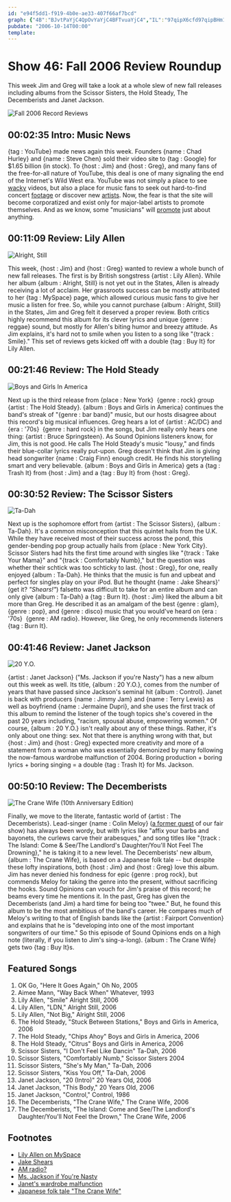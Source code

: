 ```yaml
---
id: "e94f5dd1-f919-4b0e-ae33-407f66af7bcd"
graph: {"4B":"BJvtPaYjC4QpOvYaYjC4BFTvuaYjC4","IL":"97qipX6cfd97qipBHm1GVpyYjahkh5SKKYyVpyYj","10A":"P1GC5rgYPNBMlTxrgYPNBLMcVrgYPNBKJ6YrgYPNrgYPNxAeFtBQsAMX6cfd97qipBHm1G","1FG":"1o2TK2NhOn2NhOnBJQFW2NhOn9MGtl2NhOnESahQ2NhOnNzjM410KnX2NhOn2NhOnCd3L92NhOnba57vba57vlHYhOBHm1GgMit6X6cfdgMit6","1XM":"vuPqaxSUY3n2AzevuPqaBQsAMX6cfdBHm1GBQsAM","2BM":"BLPeotIaCaBLPeopITYODdUmtpITYODdUmtX6cfd97qipX6cfd97qipBHm1G"}
pubdate: "2006-10-14T00:00"
template: 
---
```






# Show 46: Fall 2006 Review Roundup

This week Jim and Greg will take a look at a whole slew of new fall releases including albums from the Scissor Sisters, the Hold Steady, The Decemberists and Janet Jackson.

![Fall 2006 Record Reviews](https://static.soundopinions.org/images/2006/recordreviews.jpg)



## 00:02:35 Intro: Music News

{tag : YouTube} made news again this week. Founders {name : Chad Hurley} and {name : Steve Chen} sold their video site to {tag : Google} for $1.65 billion (in stock). To {host : Jim} and {host : Greg}, and many fans of the free-for-all nature of YouTube, this deal is one of many signaling the end of the Internet's Wild West era. YouTube was not simply a place to see [wacky](https://www.youtube.com/watch?v=N2rZxCrb7iU) videos, but also a place for music fans to seek out hard-to-find concert [footage](https://www.youtube.com/watch?v=RIy8nf07UZ4&mode=related&search=feelies) or discover new [artists](https://www.youtube.com/watch?v=dTAAsCNK7RA&feature=kp). Now, the fear is that the site will become corporatized and exist only for major-label artists to promote themselves. And as we know, some "musicians" will [promote](https://www.youtube.com/watch?v=XLcPIolG_8E) just about anything.



## 00:11:09 Review: Lily Allen

![Alright, Still](https://static.soundopinions.org/assets/46/IL0.jpg)

This week, {host : Jim} and {host : Greg} wanted to review a whole bunch of new fall releases. The first is by British songstress {artist : Lily Allen}. While her album {album : Alright, Still} is not yet out in the States, Allen is already receiving a lot of acclaim. Her grassroots success can be mostly attributed to her {tag : MySpace} page, which allowed curious music fans to give her music a listen for free. So, while you cannot purchase {album : Alright, Still} in the States, Jim and Greg felt it deserved a proper review. Both critics highly recommend this album for its clever lyrics and unique {genre : reggae} sound, but mostly for Allen's biting humor and breezy attitude. As Jim explains, it's hard not to smile when you listen to a song like "{track : Smile}." This set of reviews gets kicked off with a double {tag : Buy It} for Lily Allen.



## 00:21:46 Review: The Hold Steady

![Boys and Girls In America](https://static.soundopinions.org/assets/46/10A0.jpg)

Next up is the third release from {place : New York}  {genre : rock} group {artist : The Hold Steady}. {album : Boys and Girls in America} continues the band's streak of "{genre : bar band}" music, but our hosts disagree about this record's big musical influences. Greg hears a lot of {artist : AC/DC} and {era : '70s}  {genre : hard rock} in the songs, but Jim really only hears one thing: {artist : Bruce Springsteen}. As Sound Opinions listeners know, for Jim, this is not good. He calls The Hold Steady's music "lousy," and finds their blue-collar lyrics really put-upon. Greg doesn't think that Jim is giving head songwriter {name : Craig Finn} enough credit. He finds his storytelling smart and very believable. {album : Boys and Girls in America} gets a {tag : Trash It} from {host : Jim} and a {tag : Buy It} from {host : Greg}.



## 00:30:52 Review: The Scissor Sisters

![Ta-Dah](https://static.soundopinions.org/assets/46/1FG0.jpg)

Next up is the sophomore effort from {artist : The Scissor Sisters}, {album : Ta-Dah}. It's a common misconception that this quintet hails from the U.K. While they have received most of their success across the pond, this gender-bending pop group actually hails from {place : New York City}. Scissor Sisters had hits the first time around with singles like "{track : Take Your Mama}" and "{track : Comfortably Numb}," but the question was whether their schtick was too schticky to last. {host : Greg}, for one, really enjoyed {album : Ta-Dah}. He thinks that the music is fun and upbeat and perfect for singles play on your iPod. But he thought {name : Jake Shears}' (get it? *"Shears!"*) falsetto was difficult to take for an entire album and can only give {album : Ta-Dah} a {tag : Burn It}. {host : Jim} liked the album a bit more than Greg. He described it as an amalgam of the best {genre : glam}, {genre : pop}, and {genre : disco} music that you would've heard on {era : '70s}  {genre : AM radio}. However, like Greg, he only recommends listeners {tag : Burn It}.



## 00:41:46 Review: Janet Jackson

![20 Y.O.](https://static.soundopinions.org/assets/46/1XM0.jpg)

{artist : Janet Jackson} ("Ms. Jackson if you're Nasty") has a new album out this week as well. Its title, {album : 20 Y.O.}, comes from the number of years that have passed since Jackson's seminal hit {album : Control}. Janet is back with producers {name : Jimmy Jam} and {name : Terry Lewis} as well as boyfriend {name : Jermaine Dupri}, and she uses the first track of this album to remind the listener of the tough topics she's covered in the past 20 years including, "racism, spousal abuse, empowering women." Of course, {album : 20 Y.O.} isn't really about any of these things. Rather, it's only about one thing: sex. Not that there is anything wrong with that, but {host : Jim} and {host : Greg} expected more creativity and more of a statement from a woman who was essentially demonized by many following the now-famous wardrobe malfunction of 2004. Boring production + boring lyrics + boring singing = a double {tag : Trash It} for Ms. Jackson.



## 00:50:10 Review: The Decemberists

![The Crane Wife (10th Anniversary Edition)](https://static.soundopinions.org/assets/46/2BM0.jpg)

Finally, we move to the literate, fantastic world of {artist : The Decemberists}. Lead-singer {name : Colin Meloy} ([a former guest](show/9/) of our fair show) has always been wordy, but with lyrics like "affix your barbs and bayonets, the curlews carve their arabesques," and song titles like "{track : The Island: Come & See/The Landlord's Daughter/You'll Not Feel The Drowning}," he is taking it to a new level. The Decemberists' new album, {album : The Crane Wife}, is based on a Japanese folk tale -- but despite these lofty inspirations, both {host : Jim} and {host : Greg} love this album. Jim has never denied his fondness for epic {genre : prog rock}, but commends Meloy for taking the genre into the present, without sacrificing the hooks. Sound Opinions can vouch for Jim's praise of this record; he beams every time he mentions it. In the past, Greg has given the Decemberists (and Jim) a hard time for being too "twee." But, he found this album to be the most ambitious of the band's career. He compares much of Meloy's writing to that of English bands like the {artist : Fairport Convention} and explains that he is "developing into one of the most important songwriters of our time." So this episode of Sound Opinions ends on a high note (literally, if you listen to Jim's sing-a-long). {album : The Crane Wife} gets two {tag : Buy It}s.



## Featured Songs

1. OK Go, "Here It Goes Again," Oh No, 2005
2. Aimee Mann, "Way Back When" Whatever, 1993
3. Lily Allen, "Smile" Alright Still, 2006
4. Lily Allen, "LDN," Alright Still, 2006
5. Lily Allen, "Not Big," Alright Still, 2006
6. The Hold Steady, "Stuck Between Stations," Boys and Girls in America, 2006
7. The Hold Steady, "Chips Ahoy" Boys and Girls in America, 2006
8. The Hold Steady, "Citrus" Boys and Girls in America, 2006
9. Scissor Sisters, "I Don't Feel Like Dancin" Ta-Dah, 2006
10. Scissor Sisters, "Comfortably Numb," Scissor Sisters 2004
11. Scissor Sisters, "She's My Man," Ta-Dah, 2006
12. Scissor Sisters, "Kiss You Off," Ta-Dah, 2006
13. Janet Jackson, "20 (Intro)" 20 Years Old, 2006
14. Janet Jackson, "This Body," 20 Years Old, 2006
15. Janet Jackson, "Control," Control, 1986
16. The Decemberists, "The Crane Wife," The Crane Wife, 2006
17. The Decemberists, "The Island: Come and See/The Landlord's Daughter/You'll Not Feel the Drown," The Crane Wife, 2006



## Footnotes

- [Lily Allen on MySpace](http://www.myspace.com/lilymusic)
- [Jake Shears](http://en.wikipedia.org/wiki/Jake_Shears)
- [AM radio?](http://en.wikipedia.org/wiki/AM_radio)
- [Ms. Jackson if You're Nasty](http://www.lyricsdownload.com/jackson-janet-nasty-lyrics.html)
- [Janet's wardrobe malfunction](http://www.cnn.com/2004/US/02/02/superbowl.jackson/)
- [Japanese folk tale "The Crane Wife"](http://japanfolklore.blogspot.com/2008/08/tsuru-no-ongaeshi.html)